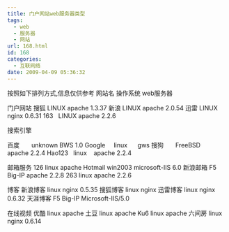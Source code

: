 ```yaml
---
title: 门户网站web服务器类型
tags:
  - web
  - 服务器
  - 网站
url: 168.html
id: 168
categories:
  - 互联网络
date: 2009-04-09 05:36:32
---
```


按照如下排列方式,信息仅供参考 网站名 操作系统 web服务器  

门户网站 搜狐 LINUX apache 1.3.37 新浪 LINUX apache 2.0.54 迅雷 LINUX nginx 0.6.31 163   LINUX apache 2.2.6  

搜索引擎  

百度       unknown BWS 1.0 Google     linux      gws 搜狗       FreeBSD   apache 2.2.4 Hao123   linux    apache 2.2.4  

邮箱服务 126 linux apache Hotmail win2003 microsoft-IIS 6.0 新浪邮箱 F5 Big-IP apache 2.2.8 263 linux apache 2.2.6  

博客 新浪博客 linux nginx 0.5.35 搜狐博客 linux nginx 迅雷博客 linux nginx 0.6.32 天涯博客 F5 Big-IP Microsoft-IIS/5.0  

在线视频 优酷 linux apache 土豆 linux apache Ku6 linux apache 六间房 linux nginx 0.6.14